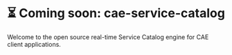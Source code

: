 # ⏳ Coming soon: cae-service-catalog
Welcome to the open source real-time Service Catalog engine for CAE client applications.

